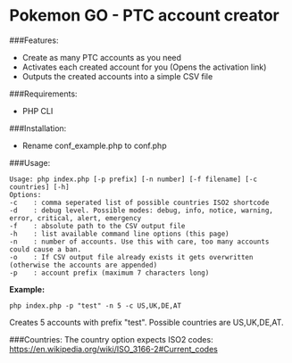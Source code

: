 # Pokemon GO - PTC account creator

###Features:

 * Create as many PTC accounts as you need
 * Activates each created account for you (Opens the activation link)
 * Outputs the created accounts into a simple CSV file  

###Requirements:
* PHP CLI

###Installation:
 * Rename conf_example.php to conf.php

###Usage:

```
Usage: php index.php [-p prefix] [-n number] [-f filename] [-c countries] [-h]
Options:
-c    : comma seperated list of possible countries ISO2 shortcode
-d    : debug level. Possible modes: debug, info, notice, warning, error, critical, alert, emergency
-f    : absolute path to the CSV output file
-h    : list available command line options (this page)
-n    : number of accounts. Use this with care, too many accounts could cause a ban.
-o    : If CSV output file already exists it gets overwritten (otherwise the accounts are appended)
-p    : account prefix (maximum 7 characters long)
```
**Example:**
```
php index.php -p "test" -n 5 -c US,UK,DE,AT
```
Creates 5 accounts with prefix "test". Possible countries are US,UK,DE,AT.

###Countries:
The country option expects ISO2 codes: https://en.wikipedia.org/wiki/ISO_3166-2#Current_codes